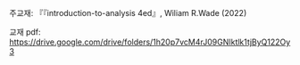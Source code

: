 주교재:  『『introduction-to-analysis 4ed』, Wiliam R.Wade (2022)

교재 pdf:  https://drive.google.com/drive/folders/1h20p7vcM4rJ09GNIktlk1tjByQ122Oy3

